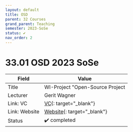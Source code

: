 ```yaml
---
layout: default
title: OSD
parent: 32 Courses
grand_parent: Teaching
semester: 2023-SoSe
status: ✔️
nav_order: 2
---
```


# 33.01 OSD 2023 SoSe

Field | Value
--- | ---
Title | WI-Project "Open-Source Project
Lecturer | Gerit Wagner
Link: VC | [VC](https://vc.uni-bamberg.de/enrol/index.php?id=61245){: target="_blank"}
Link: Website | [Website](https://www.uni-bamberg.de/digital-work/studium/bachelor/wi-projekt-open-source-projekt/){: target="_blank"}
Status | ✔️ completed
